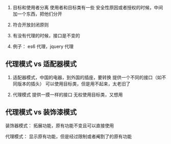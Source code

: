 1. 目标和使用者分离
使用者和目标类有一些 安全性原因或者授权的时候，中间加一个东西，把他们分开
2. 符合开放封闭原则

3. 有没有代理的时候，接口是不变的


4. 例子： es6 代理，jquery 代理



## 代理模式 vs 适配器模式
1. 适配器模式，中国的电器，到外国的插座，要转换
提供一个不同的接口（如不同版本的插头）
可以使用目标类，但是用不起来，太老旧了

2. 代理模式
提供一摸一样的接口
无权使用目标类，又想用


## 代理模式 vs 装饰漆模式
装饰器模式：
拓展功能，原有功能不变且可以直接使用

代理模式：
显示原有功能，但是经过限制或者阉割了的原有功能